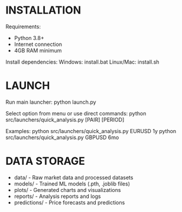 INSTALLATION
============
Requirements:
- Python 3.8+
- Internet connection
- 4GB RAM minimum

Install dependencies:
   Windows: install.bat
   Linux/Mac: install.sh

LAUNCH
======
Run main launcher:
   python launch.py

Select option from menu or use direct commands:
   python src/launchers/quick_analysis.py [PAIR] [PERIOD]

Examples:
   python src/launchers/quick_analysis.py EURUSD 1y
   python src/launchers/quick_analysis.py GBPUSD 6mo

DATA STORAGE
============
- data/ - Raw market data and processed datasets
- models/ - Trained ML models (.pth, .joblib files)
- plots/ - Generated charts and visualizations
- reports/ - Analysis reports and logs
- predictions/ - Price forecasts and predictions 